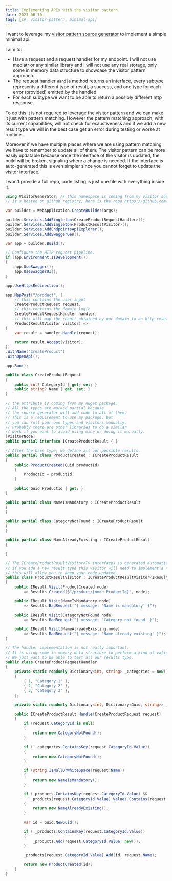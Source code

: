 ```yaml
---
title: Implementing APIs with the visitor pattern
date: 2023-06-16
tags: [c#, visitor-pattern, minimal-api]
---
```


I want to leverage my [visitor pattern source generator](https://github.com/davidelettieri/visitor-generator) to implement a simple minimal api.

I aim to:
- Have a request and a request handler for my endpoint. I will not use mediatr or any similar library and I will not use any real storage, only some in memory data structure to showcase the visitor pattern approach.
- The request handler `Handle` method returns an interface, every subtype represents a different type of result, a success, and one type for each error (provided) emitted by the handled.
- For each subtype we want to be able to return a possibly different http response.

<!-- truncate -->

To do this it is not required to leverage the visitor pattern and we can make it just with pattern matching. However the pattern matching approach, with its current capabilities, will not check for exaustiveness and if we add a new result type we will in the best case get an error during testing or worse at runtime. 

Moreover if we have multiple places where we are using pattern matching we have to remember to update all of them. The visitor pattern can be more easily updatable because once the interface of the visitor is updated, the build will be broken, signaling where a change is needed. If the interface is auto-generated this is even simpler since you cannot forget to update the visitor interface.

I won't provide a full repo, code listing is just one file with everything inside it. 

```csharp
using VisitorGenerator; // this namespace is coming from my visitor source generator. 
// It's hosted on github registry, here is the repo https://github.com/davidelettieri/visitor-generator

var builder = WebApplication.CreateBuilder(args);

builder.Services.AddSingleton<CreateProductRequestHandler>();
builder.Services.AddSingleton<ProductResultVisitor>();
builder.Services.AddEndpointsApiExplorer();
builder.Services.AddSwaggerGen();

var app = builder.Build();

// Configure the HTTP request pipeline.
if (app.Environment.IsDevelopment())
{
    app.UseSwagger();
    app.UseSwaggerUI();
}

app.UseHttpsRedirection();

app.MapPost("/product", (
    // this contains the user input
    CreateProductRequest request, 
    // this contains the domain logic
    CreateProductRequestHandler handler,
    // this will map the result obtained by our domain to an http result.
    ProductResultVisitor visitor) =>
{
    var result = handler.Handle(request);

    return result.Accept(visitor);
})
.WithName("CreateProduct")
.WithOpenApi();

app.Run();

public class CreateProductRequest
{
    public int? CategoryId { get; set; }
    public string? Name { get; set; }
}

// the attribute is coming from my nuget package. 
// All the types are marked partial because 
// the source generator will add code to all of them. 
// This is a requirement to use my package, but
// you can roll your own types and visitors manually. 
// Probably there are other libraries to do a similar
// work if you want to avoid using mine or doing it manually.
[VisitorNode]
public partial interface ICreateProductResult { } 

// After the base type, we define all our possible results.
public partial class ProductCreated : ICreateProductResult
{
    public ProductCreated(Guid productId)
    {
        ProductId = productId;
    }

    public Guid ProductId { get; }
}

public partial class NameIsMandatory : ICreateProductResult
{
}

public partial class CategoryNotFound : ICreateProductResult
{
}

public partial class NameAlreadyExisting : ICreateProductResult
{

}

// The ICreateProductResultVisitor<T> interfaces is generated automatically
// if you add a new result type this visitor will need to implement a new method.
// this will allow you to keep your code updated.
public class ProductResultVisitor : ICreateProductResultVisitor<IResult>
{
    public IResult Visit(ProductCreated node)
        => Results.Created($"/product/{node.ProductId}", node);

    public IResult Visit(NameIsMandatory node)
        => Results.BadRequest("{ message: 'Name is mandatory' }");

    public IResult Visit(CategoryNotFound node)
        => Results.BadRequest("{ message: 'Category not found' }");

    public IResult Visit(NameAlreadyExisting node)
        => Results.BadRequest("{ message: 'Name already existing' }");
}

// The handler implementation is not really important. 
// It is using some in memory data structure to perform a kind of validation. 
// We just want to be able to test all our results type. 
public class CreateProductRequestHandler
{
    private static readonly Dictionary<int, string> _categories = new()
    {
        { 1, "Category 1" },
        { 2, "Category 2" },
        { 3, "Category 3" },
    };

    private static readonly Dictionary<int, Dictionary<Guid, string>> _products = new();

    public ICreateProductResult Handle(CreateProductRequest request)
    {
        if (request.CategoryId is null)
        {
            return new CategoryNotFound();
        }

        if (!_categories.ContainsKey(request.CategoryId.Value))
        {
            return new CategoryNotFound();
        }

        if (string.IsNullOrWhiteSpace(request.Name))
        {
            return new NameIsMandatory();
        }

        if (_products.ContainsKey(request.CategoryId.Value) &&
           _products[request.CategoryId.Value].Values.Contains(request.Name))
        {
            return new NameAlreadyExisting();
        }

        var id = Guid.NewGuid();

        if (!_products.ContainsKey(request.CategoryId.Value))
        {
            _products.Add(request.CategoryId.Value, new());
        }

        _products[request.CategoryId.Value].Add(id, request.Name);

        return new ProductCreated(id);
    }
}
```


